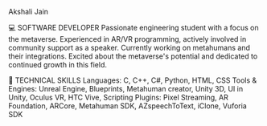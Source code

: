 Akshali Jain



:computer: SOFTWARE DEVELOPER
Passionate engineering student with a focus on the metaverse. Experienced in AR/VR programming, actively involved in community support as a speaker. Currently working on metahumans and their integrations. Excited about the metaverse's potential and dedicated to continued growth in this field.

:wrench: TECHNICAL SKILLS
Languages: C, C++, C#, Python, HTML, CSS
Tools & Engines: Unreal Engine, Blueprints, Metahuman creator, Unity 3D, UI in Unity, Oculus VR, HTC Vive, Scripting
Plugins: Pixel Streaming, AR Foundation, ARCore, Metahuman SDK, AZspeechToText, iClone, Vuforia SDK
